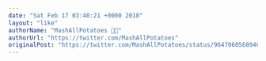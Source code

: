 ```yaml
---
date: "Sat Feb 17 03:40:21 +0000 2018"
layout: "like"
authorName: "MashAllPotatoes 🎒🏫"
authorUrl: "https://twitter.com/MashAllPotatoes"
originalPost: "https://twitter.com/MashAllPotatoes/status/964706056894058496"
---
```

